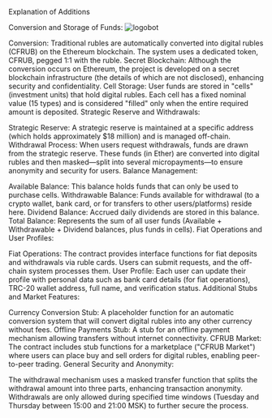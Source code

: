 Explanation of Additions

Conversion and Storage of Funds:
![logobot](https://github.com/user-attachments/assets/3ac9bb07-8df1-40d0-9d8f-d862f813931c)

Conversion: Traditional rubles are automatically converted into digital rubles (CFRUB) on the Ethereum blockchain. The system uses a dedicated token, CFRUB, pegged 1:1 with the ruble.
Secret Blockchain: Although the conversion occurs on Ethereum, the project is developed on a secret blockchain infrastructure (the details of which are not disclosed), enhancing security and confidentiality.
Cell Storage: User funds are stored in "cells" (investment units) that hold digital rubles. Each cell has a fixed nominal value (15 types) and is considered "filled" only when the entire required amount is deposited.
Strategic Reserve and Withdrawals:

Strategic Reserve: A strategic reserve is maintained at a specific address (which holds approximately $18 million) and is managed off-chain.
Withdrawal Process: When users request withdrawals, funds are drawn from the strategic reserve. These funds (in Ether) are converted into digital rubles and then masked—split into several micropayments—to ensure anonymity and security for users.
Balance Management:

Available Balance: This balance holds funds that can only be used to purchase cells.
Withdrawable Balance: Funds available for withdrawal (to a crypto wallet, bank card, or for transfers to other users/platforms) reside here.
Dividend Balance: Accrued daily dividends are stored in this balance.
Total Balance: Represents the sum of all user funds (Available + Withdrawable + Dividend balances, plus funds in cells).
Fiat Operations and User Profiles:

Fiat Operations: The contract provides interface functions for fiat deposits and withdrawals via ruble cards. Users can submit requests, and the off-chain system processes them.
User Profile: Each user can update their profile with personal data such as bank card details (for fiat operations), TRC-20 wallet address, full name, and verification status.
Additional Stubs and Market Features:

Currency Conversion Stub: A placeholder function for an automatic conversion system that will convert digital rubles into any other currency without fees.
Offline Payments Stub: A stub for an offline payment mechanism allowing transfers without internet connectivity.
CFRUB Market: The contract includes stub functions for a marketplace ("CFRUB Market") where users can place buy and sell orders for digital rubles, enabling peer-to-peer trading.
General Security and Anonymity:

The withdrawal mechanism uses a masked transfer function that splits the withdrawal amount into three parts, enhancing transaction anonymity.
Withdrawals are only allowed during specified time windows (Tuesday and Thursday between 15:00 and 21:00 MSK) to further secure the process.
